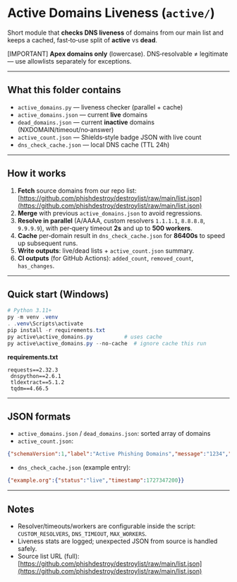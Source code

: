 # Active Domains Liveness (`active/`)

Short module that **checks DNS liveness** of domains from our main list and keeps a cached, fast‑to‑use split of **active** vs **dead**.

[IMPORTANT] **Apex domains only** (lowercase). DNS‑resolvable ≠ legitimate — use allowlists separately for exceptions.

---

## What this folder contains

* `active_domains.py` — liveness checker (parallel + cache)
* `active_domains.json` — current **live** domains
* `dead_domains.json` — current **inactive** domains (NXDOMAIN/timeout/no‑answer)
* `active_count.json` — Shields‑style badge JSON with live count
* `dns_check_cache.json` — local DNS cache (TTL 24h)

---

## How it works

1. **Fetch** source domains from our repo list:
   [https://github.com/phishdestroy/destroylist/raw/main/list.json](https://github.com/phishdestroy/destroylist/raw/main/list.json)
2. **Merge** with previous `active_domains.json` to avoid regressions.
3. **Resolve in parallel** (A/AAAA, custom resolvers `1.1.1.1`, `8.8.8.8`, `9.9.9.9`),
   with per‑query timeout **2s** and up to **500 workers**.
4. **Cache** per‑domain result in `dns_check_cache.json` for **86400s**
   to speed up subsequent runs.
5. **Write outputs**: live/dead lists + `active_count.json` summary.
6. **CI outputs** (for GitHub Actions): `added_count`, `removed_count`, `has_changes`.

---

## Quick start (Windows)

```powershell
# Python 3.11+
py -m venv .venv
. .venv\Scripts\activate
pip install -r requirements.txt
py active\active_domains.py          # uses cache
py active\active_domains.py --no-cache  # ignore cache this run
```

**requirements.txt**

```
requests==2.32.3
 dnspython==2.6.1
 tldextract==5.1.2
 tqdm==4.66.5
```

---

## JSON formats

* `active_domains.json` / `dead_domains.json`: sorted array of domains
* `active_count.json`:

```json
{"schemaVersion":1,"label":"Active Phishing Domains","message":"1234","color":"purple"}
```

* `dns_check_cache.json` (example entry):

```json
{"example.org":{"status":"live","timestamp":1727347200}}
```

---

## Notes

* Resolver/timeouts/workers are configurable inside the script: `CUSTOM_RESOLVERS`, `DNS_TIMEOUT`, `MAX_WORKERS`.
* Liveness stats are logged; unexpected JSON from source is handled safely.
* Source list URL (full): [https://github.com/phishdestroy/destroylist/raw/main/list.json](https://github.com/phishdestroy/destroylist/raw/main/list.json)
